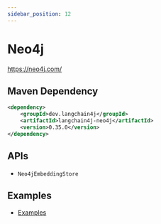 ```yaml
---
sidebar_position: 12
---
```


# Neo4j

https://neo4j.com/


## Maven Dependency

```xml
<dependency>
    <groupId>dev.langchain4j</groupId>
    <artifactId>langchain4j-neo4j</artifactId>
    <version>0.35.0</version>
</dependency>
```


## APIs

- `Neo4jEmbeddingStore`


## Examples

- [Examples](https://github.com/langchain4j/langchain4j-examples/tree/main/neo4j-example/src/main/java)
